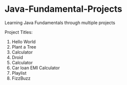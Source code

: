 # Java-Fundamental-Projects
Learning Java Fundamentals through multiple projects

Project Titles:
1. Hello World
2. Plant a Tree
3. Calculator
4. Droid
5. Calculator
6. Car loan EMI Calculator
7. Playlist
8. FizzBuzz
